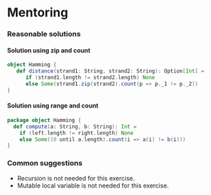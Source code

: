 # Mentoring

### Reasonable solutions

#### Solution using zip and count

```scala
object Hamming {
   def distance(strand1: String, strand2: String): Option[Int] =
      if (strand1.length != strand2.length) None
      else Some(strand1.zip(strand2).count(p => p._1 != p._2))
}
```

#### Solution using range and count

```scala
package object Hamming {
  def compute(a: String, b: String): Int =
    if (left.length != right.length) None
    else Some((0 until a.length).count(i => a(i) != b(i)))
}
```

### Common suggestions

- Recursion is not needed for this exercise.
- Mutable local variable is not needed for this exercise.